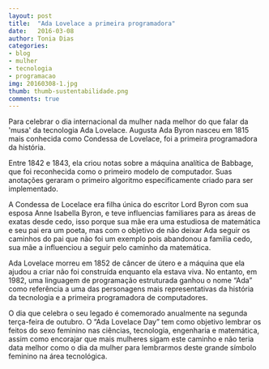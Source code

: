 ```yaml
---
layout: post
title:  "Ada Lovelace a primeira programadora"
date:   2016-03-08
author: Tonia Dias
categories: 
- blog
- mulher
- tecnologia
- programacao
img: 20160308-1.jpg
thumb: thumb-sustentabilidade.png
comments: true
---
```

Para celebrar o dia internacional da mulher nada melhor do que falar da 'musa' da tecnologia Ada Lovelace. Augusta Ada Byron nasceu em 1815 mais conhecida como Condessa de Lovelace, foi a primeira programadora da história.

Entre 1842 e 1843, ela criou notas sobre a máquina analítica de Babbage, que foi reconhecida como o primeiro modelo de computador. Suas anotações geraram o primeiro algoritmo especificamente criado para ser implementado.<!--more-->

A Condessa de Locelace era filha única do escritor Lord Byron com sua esposa Anne Isabella Byron, e teve influencias familiares para as áreas de exatas desde cedo, isso porque sua mãe era uma estudiosa de matemática e seu pai era um poeta, mas com o objetivo de não deixar Ada seguir os caminhos do pai que não foi um exemplo pois abandonou a familia cedo, sua mãe a influenciou a seguir pelo caminho da matemática. 

Ada Lovelace morreu em 1852 de câncer de útero e a máquina que ela ajudou a criar não foi construída enquanto ela estava viva. No entanto, em 1982, uma linguagem de programação estruturada ganhou o nome “Ada” como referência a uma das personagens mais representativas da história da tecnologia e a primeira programadora de computadores.

O dia que celebra o seu legado é comemorado anualmente na segunda terça-feira de outubro. O “Ada Lovelace Day” tem como objetivo lembrar os feitos do sexo feminino nas ciências, tecnologia, engenharia e matemática, assim como encorajar que mais mulheres sigam este caminho e não teria data melhor como o dia da mulher para lembrarmos deste grande símbolo feminino na área tecnológica.
